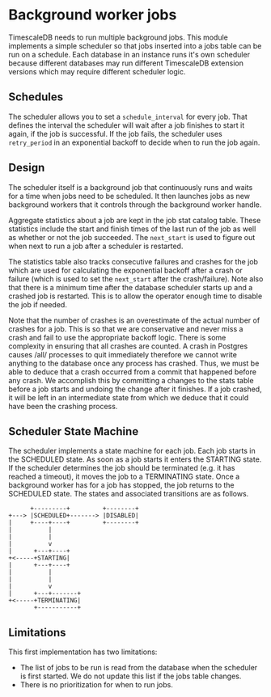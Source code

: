 # Background worker jobs

TimescaleDB needs to run multiple background jobs. This module
implements a simple scheduler so that jobs inserted into a jobs table
can be run on a schedule. Each database in an instance runs it's own
scheduler because different databases may run different TimescaleDB
extension versions which may require different scheduler logic.

## Schedules

The scheduler allows you to set a `schedule_interval` for every job.
That defines the interval the scheduler will wait after a job finishes to start
it again, if the job is successful. If the job fails, the scheduler uses `retry_period`
in an exponential backoff to decide when to run the job again.

## Design

The scheduler itself is a background job that continuously runs and waits
for a time when jobs need to be scheduled. It then launches jobs as new
background workers that it controls through the background worker handle.

Aggregate statistics about a job are kept in the job stat catalog table.
These statistics include the start and finish times of the last run of the job
as well as whether or not the job succeeded. The `next_start` is used to
figure out when next to run a job after a scheduler is restarted.

The statistics table also tracks consecutive failures and crashes for the job
which are used for calculating the exponential backoff after a crash or failure
(which is used to set the `next_start` after the crash/failure). Note also that
there is a minimum time after the database scheduler starts up and a crashed job
is restarted. This is to allow the operator enough time to disable the job
if needed.

Note that the number of crashes is an overestimate of the actual number of crashes
for a job. This is so that we are conservative and never miss a crash and fail to
use the appropriate backoff logic. There is some complexity
in ensuring that all crashes are counted. A crash in Postgres causes /all/
processes to quit immediately therefore we cannot write anything to the database once
any process has crashed. Thus, we must be able to deduce that a crash occurred
from a commit that happened before any crash. We accomplish
this by committing a changes to the stats table before a job starts and
undoing the change after it finishes. If a job crashed, it will be left
in an intermediate state from which we deduce that it could have been the
crashing process.

## Scheduler State Machine

The scheduler implements a state machine for each job.
Each job starts in the SCHEDULED state. As soon as a job starts
it enters the STARTING state. If the scheduler determines the
job should be terminated (e.g. it has reached a timeout), it moves
the job to a TERMINATING state. Once a background worker has for
a job has stopped, the job returns to the SCHEDULED state.
The states and associated transitions are as follows.

```
      +---------+         +--------+
+---> |SCHEDULED+-------> |DISABLED|
|     +----+----+         +--------+
|          |
|          |
|          v
|      +---+----+
+<-----+STARTING|
|      +---+----+
|          |
|          |
|          v
|      +---+-------+
+<-----+TERMINATING|
       +-----------+
```
## Limitations
This first implementation has two limitations:

- The list of jobs to be run is read from the database when the scheduler is first started.
We do not update this list if the jobs table changes.
- There is no prioritization for when to run jobs.

